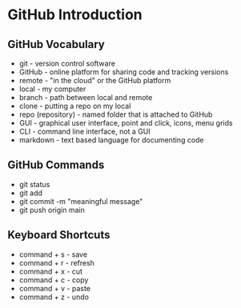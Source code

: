 # GitHub Introduction

## GitHub Vocabulary
- git - version control software
- GitHub - online platform for sharing code and tracking versions
- remote - "in the cloud" or the GitHub platform
- local - my computer
- branch - path between local and remote
- clone - putting a repo on my local
- repo (repository) - named folder that is attached to GitHub
- GUI - graphical user interface, point and click, icons, menu grids
- CLI - command line interface, not a GUI
- markdown - text based language for documenting code


## GitHub Commands
- git status
- git add <file-name>
- git commit -m "meaningful message"
- git push origin main

## Keyboard Shortcuts
- command + s - save
- command + r - refresh
- command + x - cut
- command + c - copy
- command + v - paste
- command + z - undo